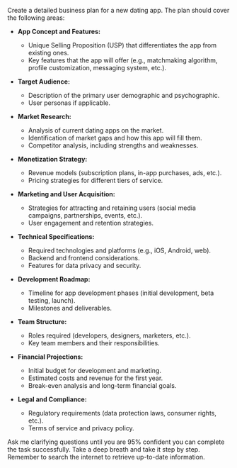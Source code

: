 Create a detailed business plan for a new dating app. The plan should cover the following areas:

- **App Concept and Features:**
  - Unique Selling Proposition (USP) that differentiates the app from existing ones.
  - Key features that the app will offer (e.g., matchmaking algorithm, profile customization, messaging system, etc.).

- **Target Audience:**
  - Description of the primary user demographic and psychographic.
  - User personas if applicable.

- **Market Research:**
  - Analysis of current dating apps on the market.
  - Identification of market gaps and how this app will fill them.
  - Competitor analysis, including strengths and weaknesses.

- **Monetization Strategy:**
  - Revenue models (subscription plans, in-app purchases, ads, etc.).
  - Pricing strategies for different tiers of service.

- **Marketing and User Acquisition:**
  - Strategies for attracting and retaining users (social media campaigns, partnerships, events, etc.).
  - User engagement and retention strategies.

- **Technical Specifications:**
  - Required technologies and platforms (e.g., iOS, Android, web).
  - Backend and frontend considerations.
  - Features for data privacy and security.

- **Development Roadmap:**
  - Timeline for app development phases (initial development, beta testing, launch).
  - Milestones and deliverables.

- **Team Structure:**
  - Roles required (developers, designers, marketers, etc.).
  - Key team members and their responsibilities.

- **Financial Projections:**
  - Initial budget for development and marketing.
  - Estimated costs and revenue for the first year.
  - Break-even analysis and long-term financial goals.

- **Legal and Compliance:**
  - Regulatory requirements (data protection laws, consumer rights, etc.).
  - Terms of service and privacy policy.

Ask me clarifying questions until you are 95% confident you can complete the task successfully. Take a deep breath and take it step by step. Remember to search the internet to retrieve up-to-date information.